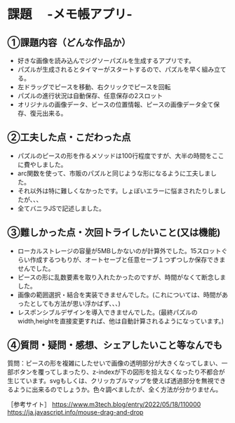 # 課題　 -メモ帳アプリ-

## ①課題内容（どんな作品か）
- 好きな画像を読み込んでジグソーパズルを生成するアプリです。
- パズルが生成されるとタイマーがスタートするので、パズルを早く組み立てる。
- 左ドラッグでピースを移動、右クリックでピースを回転
- パズルの進行状況は自動保存、任意保存の2スロット
- オリジナルの画像データ、ピースの位置情報、ピースの画像データ全て保存、復元出来る。

## ②工夫した点・こだわった点
- パズルのピースの形を作るメソッドは100行程度ですが、大半の時間をここに費やしました。
- arc関数を使って、市販のパズルと同じような形になるように工夫しました。
- それ以外は特に難しくなかったです。しょぼいエラーに悩まされたりしましたが、、、
- 全てバニラJSで記述しました。

## ③難しかった点・次回トライしたいこと(又は機能)
- ローカルストレージの容量が5MBしかないのが計算外でした。15スロットぐらい作成するつもりが、オートセーブと任意セーブ１つずつしか保存できませんでした。
- ピースの形に乱数要素を取り入れたかったのですが、時間がなくて断念しました。
- 画像の範囲選択・結合を実装できませんでした。(これについては、時間があったとしても方法が思い浮かばず、、、)
- レスポンシブルデザインを導入できませんでした。(最終パズルのwidth,heightを直接変更すれば、他は自動計算されるようになっています。)

## ④質問・疑問・感想、シェアしたいこと等なんでも
質問：ピースの形を複雑にしたせいで画像の透明部分が大きくなってしまい、一部ボタンを覆ってしまったり、z-indexが下の図形を拾えなくなったり不都合が生じています。svgもしくは、クリッカブルマップを使えば透過部分を無視できるように出来るのでしょうか。色々調べましたが、全く方法が分かりません。

［参考サイト］
  https://www.m3tech.blog/entry/2022/05/18/110000
  https://ja.javascript.info/mouse-drag-and-drop